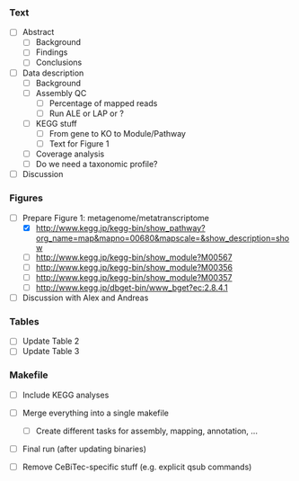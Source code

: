 ### Text
- [ ] Abstract
  - [ ] Background
  - [ ] Findings
  - [ ] Conclusions
- [ ] Data description
  - [ ] Background
  - [ ] Assembly QC
    - [ ] Percentage of mapped reads
    - [ ] Run ALE or LAP or ?
  - [ ] KEGG stuff
    - [ ] From gene to KO to Module/Pathway
    - [ ] Text for Figure 1
  - [ ] Coverage analysis
  - [ ] Do we need a taxonomic profile?
- [ ] Discussion

### Figures
- [ ] Prepare Figure 1: metagenome/metatranscriptome
  - [x] http://www.kegg.jp/kegg-bin/show_pathway?org_name=map&mapno=00680&mapscale=&show_description=show
  - [ ] http://www.kegg.jp/kegg-bin/show_module?M00567
  - [ ] http://www.kegg.jp/kegg-bin/show_module?M00356
  - [ ] http://www.kegg.jp/kegg-bin/show_module?M00357
  - [ ] http://www.kegg.jp/dbget-bin/www_bget?ec:2.8.4.1
- [ ] Discussion with Alex and Andreas

### Tables
- [ ] Update Table 2
- [ ] Update Table 3

### Makefile
- [ ] Include KEGG analyses
- [ ] Merge everything into a single makefile
  - [ ] Create different tasks for assembly, mapping, annotation, ...
- [ ] Final run (after updating binaries)
- [ ] Remove CeBiTec-specific stuff (e.g. explicit qsub commands)

